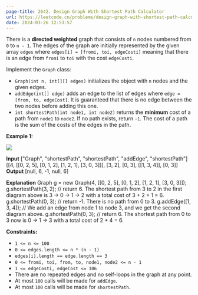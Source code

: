 ```yaml
---
page-title: 2642. Design Graph With Shortest Path Calculator
url: https://leetcode.cn/problems/design-graph-with-shortest-path-calculator/description/?envType=daily-question&envId=2024-03-26
date: 2024-03-26 12:53:57
---
```

There is a **directed weighted** graph that consists of `n` nodes numbered from `0` to `n - 1`. The edges of the graph are initially represented by the given array `edges` where `edges[i] = [fromi, toi, edgeCosti]` meaning that there is an edge from `fromi` to `toi` with the cost `edgeCosti`.

Implement the `Graph` class:

-   `Graph(int n, int[][] edges)` initializes the object with `n` nodes and the given edges.
-   `addEdge(int[] edge)` adds an edge to the list of edges where `edge = [from, to, edgeCost]`. It is guaranteed that there is no edge between the two nodes before adding this one.
-   `int shortestPath(int node1, int node2)` returns the **minimum** cost of a path from `node1` to `node2`. If no path exists, return `-1`. The cost of a path is the sum of the costs of the edges in the path.

**Example 1:**

![](https://assets.leetcode.com/uploads/2023/01/11/graph3drawio-2.png)

**Input**
\["Graph", "shortestPath", "shortestPath", "addEdge", "shortestPath"\]
\[\[4, \[\[0, 2, 5\], \[0, 1, 2\], \[1, 2, 1\], \[3, 0, 3\]\]\], \[3, 2\], \[0, 3\], \[\[1, 3, 4\]\], \[0, 3\]\]
**Output**
\[null, 6, -1, null, 6\]

**Explanation**
Graph g = new Graph(4, \[\[0, 2, 5\], \[0, 1, 2\], \[1, 2, 1\], \[3, 0, 3\]\]);
g.shortestPath(3, 2); // return 6. The shortest path from 3 to 2 in the first diagram above is 3 -> 0 -> 1 -> 2 with a total cost of 3 + 2 + 1 = 6.
g.shortestPath(0, 3); // return -1. There is no path from 0 to 3.
g.addEdge(\[1, 3, 4\]); // We add an edge from node 1 to node 3, and we get the second diagram above.
g.shortestPath(0, 3); // return 6. The shortest path from 0 to 3 now is 0 -> 1 -> 3 with a total cost of 2 + 4 = 6.

**Constraints:**

-   `1 <= n <= 100`
-   `0 <= edges.length <= n * (n - 1)`
-   `edges[i].length == edge.length == 3`
-   `0 <= fromi, toi, from, to, node1, node2 <= n - 1`
-   `1 <= edgeCosti, edgeCost <= 106`
-   There are no repeated edges and no self-loops in the graph at any point.
-   At most `100` calls will be made for `addEdge`.
-   At most `100` calls will be made for `shortestPath`.